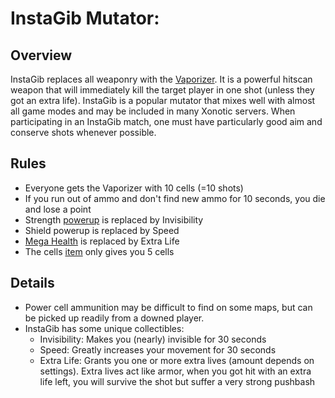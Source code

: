 InstaGib Mutator:
=================

Overview
--------

InstaGib replaces all weaponry with the [Vaporizer](Weapons#vaporizer). It is a powerful hitscan weapon that will immediately kill the target player in one shot (unless they got an extra life). InstaGib is a popular mutator that mixes well with almost all game modes and may be included in many Xonotic servers. When participating in an InstaGib match, one must have particularly good aim and conserve shots whenever possible.

Rules
-----

* Everyone gets the Vaporizer with 10 cells (=10 shots)
* If you run out of ammo and don't find new ammo for 10 seconds, you die and lose a point
* Strength [powerup](Powerups) is replaced by Invisibility
* Shield powerup is replaced by Speed
* [Mega Health](Items) is replaced by Extra Life
* The cells [item](Items) only gives you 5 cells

Details
---------------
-   Power cell ammunition may be difficult to find on some maps, but can be picked up readily from a downed player.
-   InstaGib has some unique collectibles:
    - Invisibility: Makes you (nearly) invisible for 30 seconds
    - Speed: Greatly increases your movement for 30 seconds
    - Extra Life: Grants you one or more extra lives (amount depends on settings). Extra lives act like armor, when you got hit with an extra life left, you will survive the shot but suffer a very strong pushbash